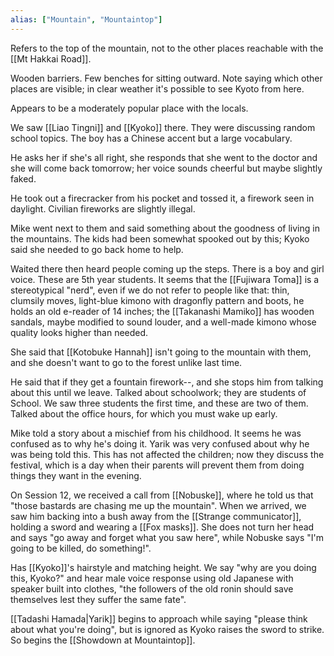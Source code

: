 ```yaml
---
alias: ["Mountain", "Mountaintop"]
---
```


Refers to the top of the mountain, not to the other places reachable with the [[Mt Hakkai Road]].

Wooden barriers.
Few benches for sitting outward.
Note saying which other places are visible; in clear weather it's possible to see Kyoto from here.

Appears to be a moderately popular place with the locals.


We saw [[Liao Tingni]] and [[Kyoko]] there. They were discussing random school topics. The boy has a Chinese accent but a large vocabulary.

He asks her if she's all right, she responds that she went to the doctor and she will come back tomorrow; her voice sounds cheerful but maybe slightly faked. 

He took out a firecracker from his pocket and tossed it, a firework seen in daylight. Civilian fireworks are slightly illegal.

Mike went next to them and said something about the goodness of living in the mountains. The kids had been somewhat spooked out by this; Kyoko said she needed to go back home to help.

Waited there then heard people coming up the steps. There is a boy and girl voice. These are 5th year students.
It seems that the [[Fujiwara Toma]] is a stereotypical "nerd", even if we do not refer to people like that: thin, clumsily moves, light-blue kimono with dragonfly pattern and boots, he holds an old e-reader of 14 inches;
the [[Takanashi Mamiko]] has wooden sandals, maybe modified to sound louder, and a well-made kimono whose quality looks higher than needed.

She said that [[Kotobuke Hannah]] isn't going to the mountain with them, and she doesn't want to go to the forest unlike last time.

He said that if they get a fountain firework--, and she stops him from talking about this until we leave.
Talked about schoolwork; they are students of School. We saw three students the first time, and these are two of them.
Talked about the office hours, for which you must wake up early.

Mike told a story about a mischief from his childhood.
It seems he was confused as to why he's doing it. Yarik was very confused about why he was being told this.
This has not affected the children; now they discuss the festival, which is a day when their parents will prevent them from doing things they want in the evening.

On Session 12, we received a call from [[Nobuske]], where he told us that "those bastards are chasing me up the mountain". When we arrived, we saw him backing into a bush  away from the [[Strange communicator]], holding a sword and wearing a [[Fox masks]]. She does not turn her head and says "go away and forget what you saw here", while Nobuske says "I'm going to be killed, do something!".

Has [[Kyoko]]'s hairstyle and matching height. We say "why are you doing this, Kyoko?" and hear male voice response using old Japanese with speaker built into clothes, "the followers of the old ronin should save themselves lest they suffer the same fate".

[[Tadashi Hamada|Yarik]] begins to approach while saying "please think about what you're doing", but is ignored as Kyoko raises the sword to strike. So begins the [[Showdown at Mountaintop]].